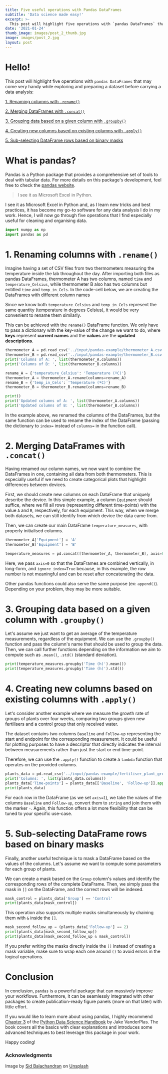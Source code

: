 ```yaml
---
title: Five useful operations with Pandas DataFrames
subtitle: 'Data science made easy!'
excerpt: >-
  This post will highlight five operations with `pandas DataFrames` that may come very handy while exploring and preparing a dataset before carrying a data analysis!
date: '2021-01-24'
thumb_image: images/post_2_thumb.jpg
image: images/post_2.jpg
layout: post
---
```


# Hello!

This post will highlight five operations with `pandas DataFrames` that may come very handy while exploring and preparing a dataset before carrying a data analysis:

[1. Renaming columns with `.rename()`](#rename_columns)

[2. Merging DataFrames with `.concat()`](#merge_dataframes)

[3. Grouping data based on a given column with `.groupby()`](#groupby_data)

[4. Creating new columns based on existing columns with `.apply()`](#new_columns)

[5. Sub-selecting DataFrame rows based on binary masks](#masking_df)

# What is pandas?

Pandas is a Python package that provides a comprehensive set of tools to deal with tabular data. For more details on this package's development, feel free to check the [pandas website](https://pandas.pydata.org/about/).

> I see it as Microsoft Excel in Python.

I see it as Microsoft Excel in Python and, as I learn new tricks and best practices, it has become my go-to software for any data analysis I do in my work. Hence, I will now go through five operations that I find especially useful for cleaning and organising data.

```python
import numpy as np
import pandas as pd
```

# <a name="rename_columns">1. Renaming columns with `.rename()`</a>

Imagine having a set of CSV files from two thermometers measuring the temperature inside the lab throughout the day. After importing both files as pandas DataFrames, thermometer A has two columns, named `time` and `temperature_Celsius`, while thermometer B also has two columns but entitled `time` and `temp_in_Cels`. In the code-cell below, we are creating the DataFrames with different column names

Since we know both `temperature_Celsius` and `temp_in_Cels` represent the same quantity (temperature in degrees Celsius), it would be very convenient to rename them similarly.

This can be achieved with the `rename()` DataFrame function. We only have to pass a dictionary with the key-value of the change we want to do, where **keys** represent **current names** and the **values** are the **updated descriptions**.

```python
thermometer_A = pd.read_csv('../input/pandas-example/thermometer_A.csv')
thermometer_B = pd.read_csv('../input/pandas-example/thermometer_B.csv')
print('Columns of A: ', list(thermometer_A.columns))
print('Columns of B: ', list(thermometer_B.columns))

rename_A = {'temperature_Celsius': 'Temperature (ºC)'}
thermometer_A = thermometer_A.rename(columns=rename_A)
rename_B = {'temp_in_Cels': 'Temperature (ºC)'}
thermometer_B = thermometer_B.rename(columns=rename_B)

print()
print('Updated columns of A: ', list(thermometer_A.columns))
print('Updated columns of B: ', list(thermometer_B.columns))
```

In the example above, we renamed the columns of the DataFrames, but the same function can be used to rename the index of the DataFrame (passing the dictionary to `index=` instead of `columns=` in the function call).

# <a name="merge_dataframes">2. Merging DataFrames with `.concat()`</a>

Having renamed our column names, we now want to combine the DataFrames in one, containing all data from both thermometers. This is especially useful if we need to create categorical plots that highlight differences between devices.

First, we should create new columns on each DataFrame that uniquely describe the device. In this simple example, a column `Equipment` should suffice, where we fill all rows (representing different time-points) with the value `A` and `B`, respectively, for each equipment. This way, when we merge both datasets, we can still identify from which device the data came from.

Then, we can create our main DataFrame `temperature_measures`, with properly initialised columns.

```python
thermometer_A['Equipment'] = 'A'
thermometer_B['Equipment'] = 'B'

temperature_measures = pd.concat([thermometer_A, thermometer_B], axis=0, ignore_index=True)
```

Here, we pass `axis=0` so that the DataFrames are combined vertically, in long-form, and `ignore_index=True` because, in this example, the row number is not meaningful and can be reset after concatenating the data.

Other pandas functions could also serve the same purpose (ex: `append()`). Depending on your problem, they may be more suitable.

# <a name="groupby_data">3. Grouping data based on a given column with `.groupby()`</a>

Let's assume we just want to get an average of the temperature measurements, regardless of the equipment. We can use the `.groupby()` function and pass the column's name that should be used to group the data. Then, we can call further functions depending on the information we aim to compute such as `.mean()`, `.std()` (standard deviation).

```python
print(temperature_measures.groupby('Time (h)').mean())
print(temperature_measures.groupby('Time (h)').std())
```

# <a name="new_columns">4. Creating new columns based on existing columns with `.apply()`</a>

Let's consider another example where we measure the growth rate of groups of plants over four weeks, comparing two groups given new fertilisers and a control group that only received water.

The dataset contains two columns `Baseline` and `Follow-up` representing the start and endpoint for the corresponding measurement. It could be useful for plotting purposes to have a descriptor that directly indicates the interval between measurements rather than just the start or end time-point.

Therefore, we can use the `.apply()` function to create a `lambda` function that operates on the provided columns.

```python
plants_data = pd.read_csv('../input/pandas-example/fertiliser_plant_growth.csv')
print('Columns: ', list(plants_data.columns))
plants_data['Time-points'] = plants_data[['Baseline', 'Follow-up']].apply(lambda x: '-'.join(x.map(str)), axis=1)
print(plants_data)
```

For each row in the DataFrame (as we set `axis=1`), we take the values of the columns `Baseline` and `Follow-up`, convert them to `string` and join them with the marker `-`. Again, this function offers a lot more flexibility that can be tuned to your specific use-case.

# <a name="masking_df">5. Sub-selecting DataFrame rows based on binary masks</a>

Finally, another useful technique is to mask a DataFrame based on the values of the columns. Let's assume we want to compute some parameters for each group of plants.

We can create a mask based on the `Group` column's values and identify the corresponding rows of the complete DataFrame. Then, we simply pass the mask in `[]` on the DataFrame, and the correct rows will be indexed.

```python
mask_control = plants_data['Group'] == 'Control'
print(plants_data[mask_control])
```

This operation also supports multiple masks simultaneously by chaining them with `&` inside the `[]`.

```python
mask_second_follow_up = (plants_data['Follow-up'] == 2)
print(plants_data[mask_second_follow_up])
print(plants_data[mask_second_follow_up & mask_control])
```

If you prefer writing the masks directly inside the `[]` instead of creating a mask variable, make sure to wrap each one around `()` to avoid errors in the logical operations.

# Conclusion

In conclusion, `pandas` is a powerful package that can massively improve your workflows. Furthermore, it can be seamlessly integrated with other packages to create publication-ready figure panels (more on that later) with little effort.

If you would like to learn more about using pandas, I highly recommend [Chapter 3](https://jakevdp.github.io/PythonDataScienceHandbook/03.00-introduction-to-pandas.html) of the [Python Data Science Handbook](https://jakevdp.github.io/PythonDataScienceHandbook/) by Jake VanderPlas. The book covers all the basics with clear explanations and introduces some advanced techniques to best leverage this package in your work.

Happy coding!


### Acknowledgments

Image by <a href="https://unsplash.com/@itookthose?utm_source=unsplash&amp;utm_medium=referral&amp;utm_content=creditCopyText">Sid Balachandran</a> on <a href="https://unsplash.com/s/photos/pandas?utm_source=unsplash&amp;utm_medium=referral&amp;utm_content=creditCopyText">Unsplash</a></span>
